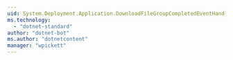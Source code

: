 ```yaml
---
uid: System.Deployment.Application.DownloadFileGroupCompletedEventHandler
ms.technology: 
  - "dotnet-standard"
author: "dotnet-bot"
ms.author: "dotnetcontent"
manager: "wpickett"
---
```

